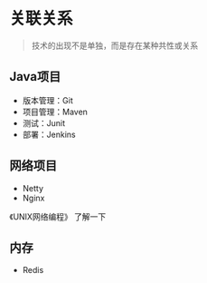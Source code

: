 #   关联关系

>   技术的出现不是单独，而是存在某种共性或关系

##  Java项目
-   版本管理：Git
-   项目管理：Maven
-   测试：Junit
-   部署：Jenkins


##  网络项目
-   Netty
-   Nginx

《UNIX网络编程》 了解一下



##  内存
-   Redis


